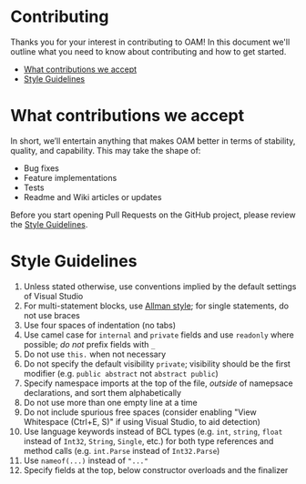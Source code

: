 <h1>Contributing</h1>

Thanks you for your interest in contributing to OAM! In this document we'll outline what you need to know about contributing and how to get started.

- [What contributions we accept](#what-contributions-we-accept)
- [Style Guidelines](#style-guidelines)

# What contributions we accept

In short, we’ll entertain anything that makes OAM better in terms of stability, quality, and capability. This may take the shape of:

- Bug fixes
- Feature implementations
- Tests
- Readme and Wiki articles or updates

Before you start opening Pull Requests on the GitHub project, please review the [Style Guidelines](#style-guidelines).

# Style Guidelines

1. Unless stated otherwise, use conventions implied by the default settings of Visual Studio
2. For multi-statement blocks, use [Allman style](https://en.wikipedia.org/wiki/Indentation_style#Allman_style); for single statements, do not use braces
3. Use four spaces of indentation (no tabs)
4. Use camel case for `internal` and `private` fields and use `readonly` where possible; *do not* prefix fields with `_`
5. Do not use `this.` when not necessary
6. Do not specify the default visibility `private`; visibility should be the first modifier (e.g. `public abstract` not `abstract public`)
7. Specify namespace imports at the top of the file, *outside* of namepsace declarations, and sort them alphabetically
8. Do not use more than one empty line at a time
9. Do not include spurious free spaces (consider enabling "View Whitespace (Ctrl+E, S)" if using Visual Studio, to aid detection)
10. Use language keywords instead of BCL types (e.g. `int`, `string`, `float` instead of `Int32`, `String`, `Single`, etc.) for both type references and method calls (e.g. `int.Parse` instead of `Int32.Parse`)
11. Use `nameof(...)` instead of `"..."`
12. Specify fields at the top, below constructor overloads and the finalizer
